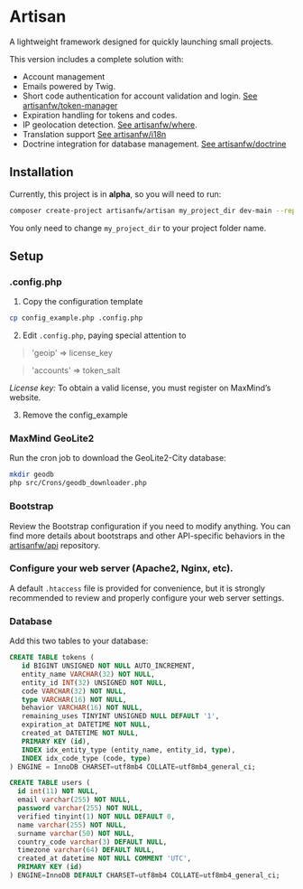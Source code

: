 # Artisan
A lightweight framework designed for quickly launching small projects.

This version includes a complete solution with:
* Account management
* Emails powered by Twig.
* Short code authentication for account validation and login. [See artisanfw/token-manager](https://github.com/artisanfw/token-manager)
* Expiration handling for tokens and codes.
* IP geolocation detection. [See artisanfw/where](https://github.com/artisanfw/where).
* Translation support [See artisanfw/i18n](https://github.com/artisanfw/i18n)
* Doctrine integration for database management. [See artisanfw/doctrine](https://github.com/artisanfw/doctrine)


## Installation
Currently, this project is in **alpha**, so you will need to run:
```bash
composer create-project artisanfw/artisan my_project_dir dev-main --repository='{"type": "vcs", "url": "https://github.com/artisanfw/artisan"}'
```
You only need to change `my_project_dir` to your project folder name.


## Setup
### .config.php
1. Copy the configuration template
```bash
cp config_example.php .config.php
```
2. Edit `.config.php`, paying special attention to

>'geoip' => license_key

>'accounts' => token_salt

*License key:* To obtain a valid license, you must register on MaxMind’s website.

3. Remove the config_example

### MaxMind GeoLite2
Run the cron job to download the GeoLite2-City database:
```bash
mkdir geodb
php src/Crons/geodb_downloader.php
```
### Bootstrap
Review the Bootstrap configuration if you need to modify anything.
You can find more details about bootstraps and other API-specific behaviors in the [artisanfw/api](https://github.com/artisanfw/api) repository.

### Configure your web server (Apache2, Nginx, etc).
A default `.htaccess` file is provided for convenience, but it is strongly recommended to review and properly configure your web server settings.

### Database
Add this two tables to your database:
```sql
CREATE TABLE tokens (
   id BIGINT UNSIGNED NOT NULL AUTO_INCREMENT,
   entity_name VARCHAR(32) NOT NULL,
   entity_id INT(32) UNSIGNED NOT NULL,
   code VARCHAR(32) NOT NULL,
   type VARCHAR(16) NOT NULL,
   behavior VARCHAR(16) NOT NULL,
   remaining_uses TINYINT UNSIGNED NULL DEFAULT '1',
   expiration_at DATETIME NOT NULL,
   created_at DATETIME NOT NULL,
   PRIMARY KEY (id),
   INDEX idx_entity_type (entity_name, entity_id, type),
   INDEX idx_code_type (code, type)
) ENGINE = InnoDB CHARSET=utf8mb4 COLLATE=utf8mb4_general_ci;

CREATE TABLE users (
  id int(11) NOT NULL,
  email varchar(255) NOT NULL,
  password varchar(255) NOT NULL,
  verified tinyint(1) NOT NULL DEFAULT 0,
  name varchar(255) NOT NULL,
  surname varchar(50) NOT NULL,
  country_code varchar(3) DEFAULT NULL,
  timezone varchar(64) DEFAULT NULL,
  created_at datetime NOT NULL COMMENT 'UTC',
  PRIMARY KEY (id)
) ENGINE=InnoDB DEFAULT CHARSET=utf8mb4 COLLATE=utf8mb4_general_ci;
```

